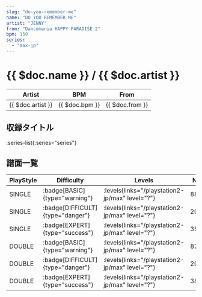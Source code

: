 ```yaml
---
slug: "do-you-remember-me"
name: "DO YOU REMEMBER ME"
artist: "JENNY"
from: "Dancemania HAPPY PARADISE 2"
bpm: 150
series:
  - "max-jp"
---
```


# {{ $doc.name }} / {{ $doc.artist }}

|Artist|BPM|From|
|------|---|----|
|{{ $doc.artist }}|{{ $doc.bpm }}|{{ $doc.from }}|

## 収録タイトル

:series-list{:series="series"}

## 譜面一覧

|PlayStyle|Difficulty|Levels|Notes|Movie|
|---------|----------|------|-----|-----|
|SINGLE| :badge[BASIC]{type="warning"}| :levels{links="/playstation2-jp/max" level="?"}|88/6||
|SINGLE| :badge[DIFFICULT]{type="danger"}| :levels{links="/playstation2-jp/max" level="?"}|203/6||
|SINGLE| :badge[EXPERT]{type="success"}| :levels{links="/playstation2-jp/max" level="?"}|358/9||
|DOUBLE| :badge[BASIC]{type="warning"}| :levels{links="/playstation2-jp/max" level="?"}|82/12||
|DOUBLE| :badge[DIFFICULT]{type="danger"}| :levels{links="/playstation2-jp/max" level="?"}|203/4||
|DOUBLE| :badge[EXPERT]{type="success"}| :levels{links="/playstation2-jp/max" level="?"}|381/15||
